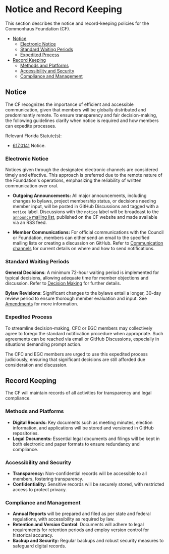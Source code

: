# Notice and Record Keeping

This section describes the notice and record-keeping policies for the Commonhaus Foundation (CF).

- [Notice](#notice)
    - [Electronic Notice](#electronic-notice)
    - [Standard Waiting Periods](#standard-waiting-periods)
    - [Expedited Process](#expedited-process)
- [Record Keeping](#record-keeping)
    - [Methods and Platforms](#methods-and-platforms)
    - [Accessibility and Security](#accessibility-and-security)
    - [Compliance and Management](#compliance-and-management)

## Notice

The CF recognizes the importance of efficient and accessible communication, given that members will be globally distributed and predominantly remote. To ensure transparency and fair decision-making, the following guidelines clarify when notice is required and how members can expedite processes.

Relevant Florida Statute(s):

- [617.0141](https://www.flsenate.gov/Laws/Statutes/2020/0617.0141) Notice.

### Electronic Notice

Notices given through the designated electronic channels are considered timely and effective. This approach is preferred due to the remote nature of the Foundation's operations, emphasizing the reliability of written communication over oral.

- **Outgoing Announcements:** All major announcements, including changes to bylaws, project membership status, or decisions needing member input, will be posted in GitHub Discussions and tagged with a `notice` label. Discussions with the `notice` label will be broadcast to the [`announce` mailing list][CONTACTS.yaml], published on the CF website and made available via an RSS feed.

- **Member Communications:** For official communications with the Council or Foundation, members can either send an email to the specified mailing lists or creating a discussion on GitHub. Refer to [Communication channels][contact-us] for current details on where and how to send notifications.

### Standard Waiting Periods

**General Decisions**: A minimum 72-hour waiting period is implemented for typical decisions, allowing adequate time for member objections and discussion. Refer to [Decision Making][] for further details.

**Bylaw Revisions**: Significant changes to the bylaws entail a longer, 30-day review period to ensure thorough member evaluation and input. See [Amendments][] for more information.

### Expedited Process

To streamline decision-making, CFC or EGC members may collectively agree to forego the standard notification procedure when appropriate. Such agreements can be reached via email or GitHub Discussions, especially in situations demanding prompt action.

The CFC and EGC members are urged to use this expedited process judiciously, ensuring that significant decisions are still afforded due consideration and discussion.

## Record Keeping

The CF will maintain records of all activities for transparency and legal compliance.

### Methods and Platforms

- **Digital Records:** Key documents such as meeting minutes, election information, and applications will be stored and versioned in GitHub repositories.
- **Legal Documents:** Essential legal documents and filings will be kept in both electronic and paper formats to ensure redundancy and compliance.

### Accessibility and Security

- **Transparency:** Non-confidential records will be accessible to all members, fostering transparency.
- **Confidentiality:** Sensitive records will be securely stored, with restricted access to protect privacy.

### Compliance and Management

- **Annual Reports** will be prepared and filed as per state and federal regulations, with accessibility as required by law.
- **Retention and Version Control**: Documents will adhere to legal requirements for retention periods and employ version control for historical accuracy.
- **Backup and Security:** Regular backups and robust security measures to safeguard digital records.

[Amendments]: ./9-amendments.md
[Decision Making]: ./6-decision-making.md
[contact-us]: ../COMMUNITY.md
[CONTACTS.yaml]: ../CONTACTS.yaml
